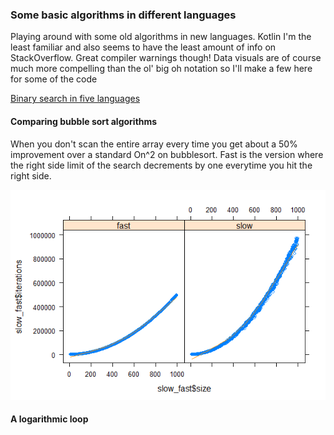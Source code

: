 ### Some basic algorithms in different languages
Playing around with some old algorithms in new languages. Kotlin I'm the least familiar and also seems to have the least amount of info on StackOverflow. Great compiler warnings though! Data visuals are of course much more compelling than the ol' big oh notation so I'll make a few here for some of the code

[Binary search in five languages](/arraysandbinarysearch)
#### Comparing bubble sort algorithms
When you don't scan the entire array every time you get about a 50% improvement over a standard On^2 on bubblesort. Fast is the version where the right side limit of the search decrements by one everytime you hit the right side. 

![Alt text](sorts/bubblesort/combined2.png?raw=true "w")

#### A logarithmic loop




